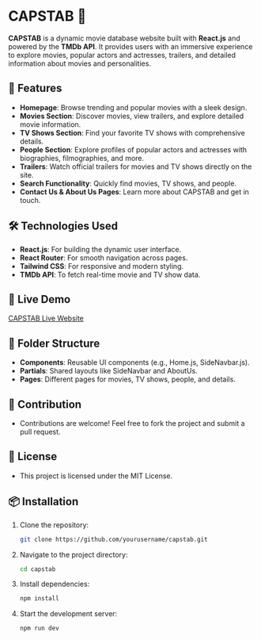 # CAPSTAB 🎥

**CAPSTAB** is a dynamic movie database website built with **React.js** and powered by the **TMDb API**. It provides users with an immersive experience to explore movies, popular actors and actresses, trailers, and detailed information about movies and personalities.

## 🚀 Features

- **Homepage**: Browse trending and popular movies with a sleek design.
- **Movies Section**: Discover movies, view trailers, and explore detailed movie information.
- **TV Shows Section**: Find your favorite TV shows with comprehensive details.
- **People Section**: Explore profiles of popular actors and actresses with biographies, filmographies, and more.
- **Trailers**: Watch official trailers for movies and TV shows directly on the site.
- **Search Functionality**: Quickly find movies, TV shows, and people.
- **Contact Us & About Us Pages**: Learn more about CAPSTAB and get in touch.

## 🛠️ Technologies Used

- **React.js**: For building the dynamic user interface.
- **React Router**: For smooth navigation across pages.
- **Tailwind CSS**: For responsive and modern styling.
- **TMDb API**: To fetch real-time movie and TV show data.

## 🌟 Live Demo

[CAPSTAB Live Website](https://www.capstab.me/)

## 🧩 Folder Structure

- **Components**: Reusable UI components (e.g., Home.js, SideNavbar.js).
- **Partials**: Shared layouts like SideNavbar and AboutUs.
- **Pages**: Different pages for movies, TV shows, people, and details.

## 🤝 Contribution

- Contributions are welcome! Feel free to fork the project and submit a pull request.

## 📄 License

- This project is licensed under the MIT License.

## 📦 Installation

1. Clone the repository:
   ```bash
   git clone https://github.com/yourusername/capstab.git
   
2. Navigate to the project directory:
   ```bash
   cd capstab

3. Install dependencies:
   ```bash
   npm install

4. Start the development server:
   ```bash
   npm run dev
